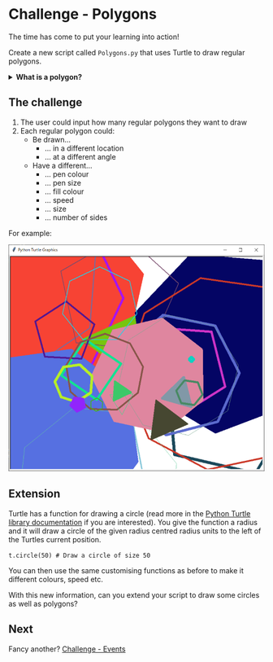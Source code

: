 # Challenge - Polygons

The time has come to put your learning into action!

Create a new script called `Polygons.py` that uses Turtle to draw regular polygons.

<details> <summary> <b> What is a polygon? </b> </summary>

## What is a polygon?

### Polygon

A polygon is a closed 2D shape whose sides are all straight. For example, a right angled triangle or a rectangle but not a semi-circle.

![image](../images/polygons.png)

### Regular polygon

A regular polygon is a polygon whose sides are all the same length and angles are all the same size. For example, a square or an equilateral triangle.

![image](../images/regular_polygons.png)


### Angles

#### Interior angles

An interior angle of a polygon is the angle between two sides in one corner (or vertex) on the **inside** of the polygon.


![image](../images/interior_angle.png)

#### Exterior angles

An exterior angle of a polygon is the angle made between one side of a polygon and a line extended from another side of the polygon.

![image](../images/exterior_angle.png)

#### Facts about interior and exterior angles

- The total of all the interior angles in an $n$ sided polygon equals $(n - 2) * 180$.
- The sum of an interior and an exterior angle of a polygon equals 180.
- The total of all the exterior angles in a polygon equals 360.
- One exterior angle of a regular $n$ sided polygon equals $360 ÷ n$.

</details>

## The challenge

1. The user could input how many regular polygons they want to draw
2. Each regular polygon could:
    - Be drawn...
        - ... in a different location
        - ... at a different angle
    - Have a different...
        - ... pen colour
        - ... pen size
        - ... fill colour
        - ... speed
        - ... size
        - ... number of sides

For example:

![image](../images/example.PNG)

## Extension

Turtle has a function for drawing a circle (read more in the [Python Turtle library documentation](https://docs.python.org/3/library/turtle.html#turtle.circle) if you are interested). You give the function a radius and it will draw a circle of the given radius centred radius units to the left of the Turtles current position.

```
t.circle(50) # Draw a circle of size 50
```
You can then use the same customising functions as before to make it different colours, speed etc.

With this new information, can you extend your script to draw some circles as well as polygons?


## Next

Fancy another? [Challenge - Events](04-challenge-events.md)
